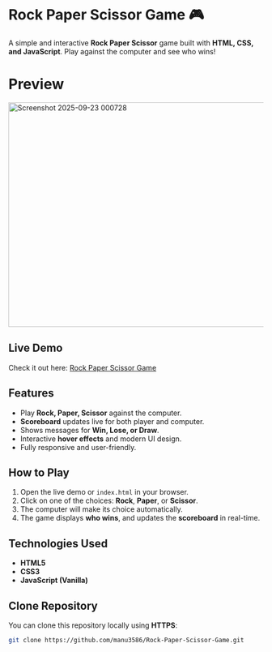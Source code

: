 # Rock Paper Scissor Game 🎮

A simple and interactive **Rock Paper Scissor** game built with **HTML, CSS, and JavaScript**. Play against the computer and see who wins!
# Preview
<img width="615" height="443" alt="Screenshot 2025-09-23 000728" src="https://github.com/user-attachments/assets/69a320eb-6d76-4d4d-a68a-00efd40ed1ed" />

## Live Demo

Check it out here: [Rock Paper Scissor Game](https://manu3586.github.io/Rock-Paper-Scissor-Game/)

## Features

- Play **Rock, Paper, Scissor** against the computer.
- **Scoreboard** updates live for both player and computer.
- Shows messages for **Win, Lose, or Draw**.
- Interactive **hover effects** and modern UI design.
- Fully responsive and user-friendly.

## How to Play

1. Open the live demo or `index.html` in your browser.
2. Click on one of the choices: **Rock**, **Paper**, or **Scissor**.
3. The computer will make its choice automatically.
4. The game displays **who wins**, and updates the **scoreboard** in real-time.

## Technologies Used

- **HTML5**
- **CSS3**
- **JavaScript (Vanilla)**

## Clone Repository

You can clone this repository locally using **HTTPS**:

```bash
git clone https://github.com/manu3586/Rock-Paper-Scissor-Game.git



